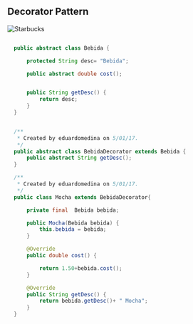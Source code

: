 
## Decorator Pattern

![Starbucks](http://www.allthingstarget.com/wp-content/uploads/2012/06/Screen-shot-2012-06-28-at-8.33.03-AM.png)


``` java

  public abstract class Bebida {

      protected String desc= "Bebida";

      public abstract double cost();


      public String getDesc() {
          return desc;
      }
  }
```

```java

  /**
   * Created by eduardomedina on 5/01/17.
   */
  public abstract class BebidaDecorator extends Bebida {
      public abstract String getDesc();
  }

```

```java
  /**
   * Created by eduardomedina on 5/01/17.
   */
  public class Mocha extends BebidaDecorator{

      private final  Bebida bebida;

      public Mocha(Bebida bebida) {
          this.bebida = bebida;
      }

      @Override
      public double cost() {

          return 1.50+bebida.cost();
      }

      @Override
      public String getDesc() {
          return bebida.getDesc()+ " Mocha";
      }
  }

```
